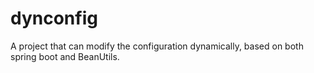 # dynconfig
A project that can modify the configuration dynamically, based on both spring boot and BeanUtils.
